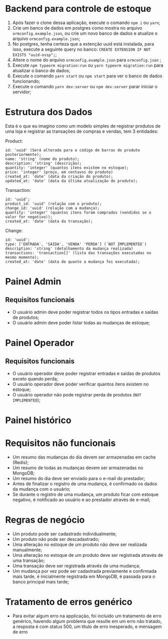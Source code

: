 # Backend para controle de estoque

1. Após fazer o clone dessa aplicação, execute o comando `npm i` ou `yarn`;
2. Crie um banco de dados em postgres como mostra no arquivo `ormconfig.example.json`, ou crie um novo banco de dados e atualize o arquivo `ormconfig.example.json`;
3. No postgres, tenha certeza que a extenção uuid está instalada, para isso, execute a seguinte query no banco:
`CREATE EXTENSION IF NOT EXISTS "uuid-ossp";`;
4. Altere o nome do arquivo `ormconfig.example.json` para `ormconfig.json` ;
5. Execute `npm typeorm migration:run` ou `yarn typeorm migration:run` para atualizar o banco de dados;
6. Execute o comando `yarn start` ou `npm start` para ver o banco de dados funcionando; 
7. Execute o comando `yarn dev:server` ou `npm dev:server` parar iniciar o servidor;

# Estrutura dos Dados

Esta é o que eu imagino como um modelo simples de registrar produtos de uma loja e registrar as transações de compras e vendas, tem 3 entidades:

Product:

    id: 'uuid' (Será alterada para o código de barras do produto posteriormente);
    name: 'string' (nome do produto);
    description: 'string' (descrição);
    quantity: 'integer' (quantos itens existem no estoque);
    price: 'integer' (preço, em centavos do produto)
    created_at: 'date' (data da criação do produto);
    updated_at: 'date' (data da última atualização do produto);

Transaction:

    id: 'uuid';
    product_id: 'uuid' (relação com o produto);
    change_id: 'uuid' (relação com a mudança);
    quantity: 'integer' (quantos itens foram comprados (vendidos se o valor for negativo));
    created_at: 'date' (data da transação);

Change:

    id: 'uuid';
    type: ['ENTRADA', 'SAIDA', 'VENDA' 'PERDA'] (`NOT IMPLEMENTED`)
    description: 'string' (detalhamento da mudança realizada)
    transactions: 'transaction[]' (lista das transações executadas no mesmo momento);
    created_at: 'date' (data de quanto a mudança foi executada);


# Painel Admin

## Requisitos funcionais

* O usuário admin deve poder registrar todos os tipos entradas e saídas de produtos;
* O usuário admin deve poder listar todas as mudanças de estoque;

# Painel Operador

## Requisitos funcionais 

* O usuário operador deve poder registrar entradas e saídas de produtos exceto quando perda;
* O usuário operador deve poder verificar quantos itens existem no estoque;
* O usuário operador não pode registrar perda de produtos (`NOT IMPLEMENTED`);


# Painel histórico


# Requisitos não funcionais

* Um resumo das mudanças do dia devem ser armazenadas em cache (Redis);
* Um resumo de todas as mudanças devem ser armazenadas no MongoDB;
* Um resumo do dia deve ser enviado para o e-mail do prestador;
* Antes de finalizar o registro de uma mudança, é confirmado os dados da mudança com o usuário;
* Se durante o registro de uma mudança, um produto ficar com estoque negativo, é notificado ao usuário e ao prestador através de e-mail;

# Regras de negócio

* Um produto pode ser cadastrado individualmente;
* Um produto não pode ser descadastrado;
* Uma alteração no estoque de um produto não deve ser realizada manualmente;
* Uma alteração no estoque de um produto deve ser registrada através de uma transação;
* Uma transação deve ser registrada através de uma mudança;
* Um mudança por vez pode ser cadastrada previamente e confirmada mais tarde, é inicialmente registrada em MongoDB, é passada para o banco principal mais tarde;

# Tratamento de erros genérico

* Para evitar algum erro na applicação, foi incluído um tratamento de erro genérico, havendo algum problema que resulte em um erro não tratado, a resposta é com status 500, um título de erro inesperado, e mensagem de erro
